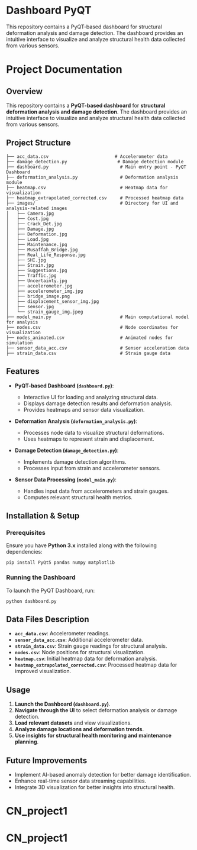 # Dashboard PyQT
This repository contains a PyQT-based dashboard for structural deformation analysis and damage detection. The dashboard provides an intuitive interface to visualize and analyze structural health data collected from various sensors.

# Project Documentation

## Overview
This repository contains a **PyQT-based dashboard** for **structural deformation analysis and damage detection**. The dashboard provides an intuitive interface to visualize and analyze structural health data collected from various sensors.

## Project Structure
```
├── acc_data.csv                         # Accelerometer data
├── damage_detection.py                   # Damage detection module
├── dashboard.py                           # Main entry point - PyQT Dashboard
├── deformation_analysis.py                # Deformation analysis module
├── heatmap.csv                            # Heatmap data for visualization
├── heatmap_extrapolated_corrected.csv     # Processed heatmap data
├── images/                                # Directory for UI and analysis-related images
│   ├── Camera.jpg
│   ├── Cost.jpg
│   ├── Crack_Det.jpg
│   ├── Damage.jpg
│   ├── Deformation.jpg
│   ├── Load.jpg
│   ├── Maintenance.jpg
│   ├── Musaffah_Bridge.jpg
│   ├── Real_Life_Response.jpg
│   ├── SHI.jpg
│   ├── Strain.jpg
│   ├── Suggestions.jpg
│   ├── Traffic.jpg
│   ├── Uncertainty.jpg
│   ├── accelerometer.jpg
│   ├── accelerometer_img.jpg
│   ├── bridge_image.png
│   ├── displacement_sensor_img.jpg
│   ├── sensor.jpg
│   └── strain_gauge_img.jpeg
├── model_main.py                          # Main computational model for analysis
├── nodes.csv                              # Node coordinates for visualization
├── nodes_animated.csv                     # Animated nodes for simulation
├── sensor_data_acc.csv                    # Sensor acceleration data
├── strain_data.csv                        # Strain gauge data
```

## Features
- **PyQT-based Dashboard (`dashboard.py`)**:
  - Interactive UI for loading and analyzing structural data.
  - Displays damage detection results and deformation analysis.
  - Provides heatmaps and sensor data visualization.
  
- **Deformation Analysis (`deformation_analysis.py`)**:
  - Processes node data to visualize structural deformations.
  - Uses heatmaps to represent strain and displacement.
  
- **Damage Detection (`damage_detection.py`)**:
  - Implements damage detection algorithms.
  - Processes input from strain and accelerometer sensors.
  
- **Sensor Data Processing (`model_main.py`)**:
  - Handles input data from accelerometers and strain gauges.
  - Computes relevant structural health metrics.
  
## Installation & Setup
### Prerequisites
Ensure you have **Python 3.x** installed along with the following dependencies:
```
pip install PyQt5 pandas numpy matplotlib
```

### Running the Dashboard
To launch the PyQT Dashboard, run:
```
python dashboard.py
```

## Data Files Description
- **`acc_data.csv`**: Accelerometer readings.
- **`sensor_data_acc.csv`**: Additional accelerometer data.
- **`strain_data.csv`**: Strain gauge readings for structural analysis.
- **`nodes.csv`**: Node positions for structural visualization.
- **`heatmap.csv`**: Initial heatmap data for deformation analysis.
- **`heatmap_extrapolated_corrected.csv`**: Processed heatmap data for improved visualization.

## Usage
1. **Launch the Dashboard (`dashboard.py`)**.
2. **Navigate through the UI** to select deformation analysis or damage detection.
3. **Load relevant datasets** and view visualizations.
4. **Analyze damage locations and deformation trends**.
5. **Use insights for structural health monitoring and maintenance planning**.

## Future Improvements
- Implement AI-based anomaly detection for better damage identification.
- Enhance real-time sensor data streaming capabilities.
- Integrate 3D visualization for better insights into structural health.


# CN_project1
# CN_project1
